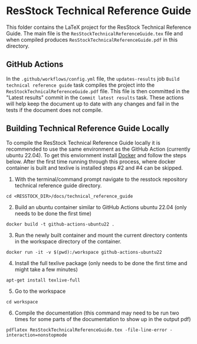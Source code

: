 # ResStock Technical Reference Guide

This folder contains the LaTeX project for the ResStock Technical Reference Guide.
The main file is the `ResStockTechnicalReferenceGuide.tex` file and when compiled produces `ResStockTechnicalReferenceGuide.pdf` in this directory. 

## GitHub Actions
In the `.github/workflows/config.yml` file, the `updates-results` job `Build technical reference guide` task compiles the project into the `ResStockTechnicalReferenceGuide.pdf` file.
This file is then committed in the "Latest results" commit in the `Commit latest results` task.
These actions will help keep the document up to date with any changes and fail in the tests if the document does not compile.

## Building Technical Reference Guide Locally
To compile the ResStock Technical Reference Guide locally it is recommended to use the same environment as the GitHub Action (currently ubuntu 22.04). To get this enviornment install [Docker](https://www.docker.com/) and follow the steps below. After the first time running through this process, where docker container is built and texlive is installed steps #2 and #4 can be skipped.

1. With the terminal/command prompt navigate to the resstock repository technical reference guide directory.

```
cd <RESSTOCK_DIR>/docs/technical_reference_guide
```

2. Build an ubuntu container similar to GitHub Actions ubuntu 22.04 (only needs to be done the first time)

```
docker build -t github-actions-ubuntu22 .
```

3. Run the newly built container and mount the current directory contents in the workspace directory of the container.

```
docker run -it -v $(pwd):/workspace github-actions-ubuntu22
```

4. Install the full texlive package (only needs to be done the first time and might take a few minutes)

```
apt-get install texlive-full
```

5. Go to the workspace

```
cd workspace
```

6. Compile the documentation (this command may need to be run two times for some parts of the documentation to show up in the output pdf)

```
pdflatex ResStockTechnicalReferenceGuide.tex -file-line-error -interaction=nonstopmode
```

